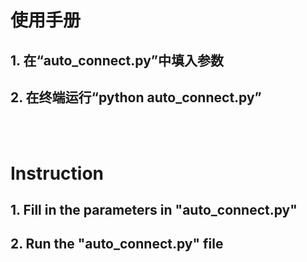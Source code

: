 # 使用手册
## 1. 在“auto_connect.py”中填入参数
## 2. 在终端运行“python auto_connect.py”

<br></br>

# Instruction
## 1. Fill in the parameters in "auto_connect.py"
## 2. Run the "auto_connect.py" file
